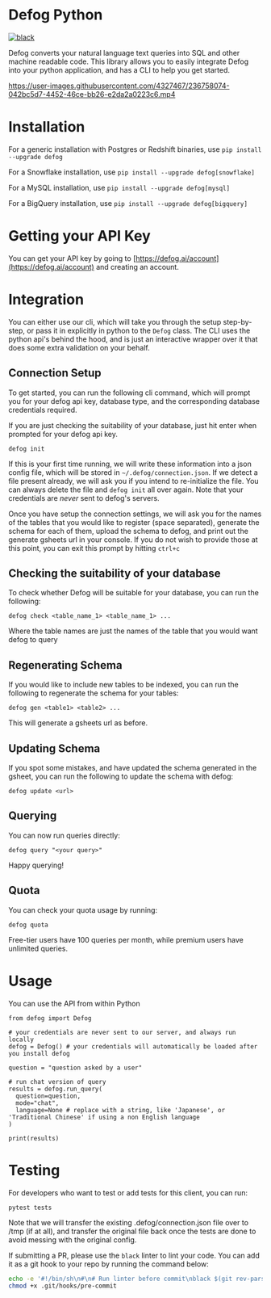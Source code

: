 # Defog Python

[![black](https://github.com/defog-ai/defog-python/actions/workflows/main.yml/badge.svg)](https://github.com/defog-ai/defog-python/actions/workflows/main.yml)

Defog converts your natural language text queries into SQL and other machine readable code. This library allows you to easily integrate Defog into your python application, and has a CLI to help you get started.

https://user-images.githubusercontent.com/4327467/236758074-042bc5d7-4452-46ce-bb26-e2da2a0223c6.mp4


# Installation
For a generic installation with Postgres or Redshift binaries, use
`pip install --upgrade defog`

For a Snowflake installation, use
`pip install --upgrade defog[snowflake]`

For a MySQL installation, use
`pip install --upgrade defog[mysql]`

For a BigQuery installation, use
`pip install --upgrade defog[bigquery]`

# Getting your API Key
You can get your API key by going to [https://defog.ai/account](https://defog.ai/account) and creating an account.

# Integration

You can either use our cli, which will take you through the setup step-by-step, or pass it in explicitly in python to the `Defog` class. The CLI uses the python api's behind the hood, and is just an interactive wrapper over it that does some extra validation on your behalf.

## Connection Setup
To get started, you can run the following cli command, which will prompt you for your defog api key, database type, and the corresponding database credentials required.

If you are just checking the suitability of your database, just hit enter when prompted for your defog api key.

```
defog init
```
If this is your first time running, we will write these information into a json config file, which will be stored in `~/.defog/connection.json`. If we detect a file present already, we will ask you if you intend to re-initialize the file. You can always delete the file and `defog init` all over again. Note that your credentials are _never_ sent to defog's servers.

Once you have setup the connection settings, we will ask you for the names of the tables that you would like to register (space separated), generate the schema for each of them, upload the schema to defog, and print out the generate gsheets url in your console. If you do not wish to provide those at this point, you can exit this prompt by hitting `ctrl+c`

## Checking the suitability of your database
To check whether Defog will be suitable for your database, you can run the following:

```
defog check <table_name_1> <table_name_1> ...
```

Where the table names are just the names of the table that you would want defog to query

## Regenerating Schema

If you would like to include new tables to be indexed, you can run the following to regenerate the schema for your tables:
```
defog gen <table1> <table2> ...
```
This will generate a gsheets url as before.

## Updating Schema

If you spot some mistakes, and have updated the schema generated in the gsheet, you can run the following to update the schema with defog:
```
defog update <url>
```

## Querying

You can now run queries directly:
```
defog query "<your query>"
```
Happy querying!

## Quota

You can check your quota usage by running:
```
defog quota
```
Free-tier users have 100 queries per month, while premium users have unlimited queries.

# Usage

You can use the API from within Python

```
from defog import Defog

# your credentials are never sent to our server, and always run locally
defog = Defog() # your credentials will automatically be loaded after you install defog

question = "question asked by a user"

# run chat version of query
results = defog.run_query(
  question=question,
  mode="chat",
  language=None # replace with a string, like 'Japanese', or 'Traditional Chinese' if using a non English language
)

print(results)
```

# Testing

For developers who want to test or add tests for this client, you can run:
```
pytest tests
```

Note that we will transfer the existing .defog/connection.json file over to /tmp (if at all), and transfer the original file back once the tests are done to avoid messing with the original config.

If submitting a PR, please use the `black` linter to lint your code. You can add it as a git hook to your repo by running the command below:
```bash
echo -e '#!/bin/sh\n#\n# Run linter before commit\nblack $(git rev-parse --show-toplevel)' > .git/hooks/pre-commit
chmod +x .git/hooks/pre-commit
```
